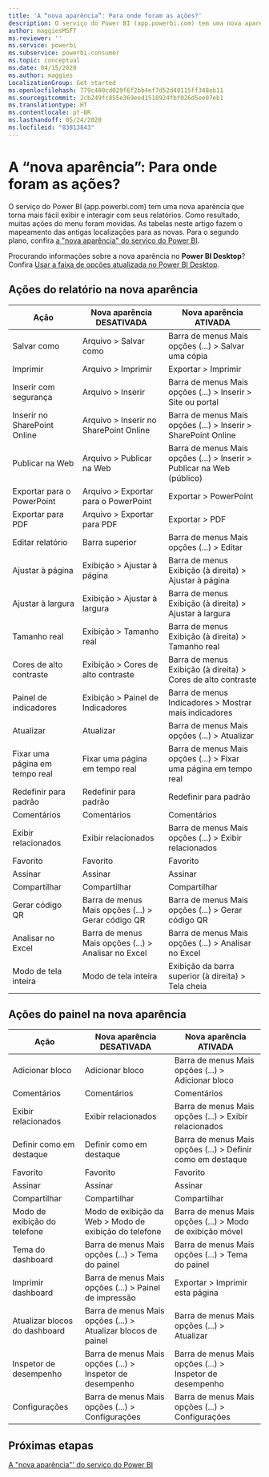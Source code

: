 ```yaml
---
title: 'A “nova aparência”: Para onde foram as ações?'
description: O serviço do Power BI (app.powerbi.com) tem uma nova aparência e muitas ações foram movidas. Este artigo possui tabelas com mapeamento de antigas localizações para as novas.
author: maggiesMSFT
ms.reviewer: ''
ms.service: powerbi
ms.subservice: powerbi-consumer
ms.topic: conceptual
ms.date: 04/15/2020
ms.author: maggies
LocalizationGroup: Get started
ms.openlocfilehash: 779c480cd029f6f2bb4ef7d52d49115ff348eb11
ms.sourcegitcommit: 2cb249fc855e369eed1518924fbf026d5ee07eb1
ms.translationtype: HT
ms.contentlocale: pt-BR
ms.lasthandoff: 05/24/2020
ms.locfileid: "83813843"
---
```

# <a name="the-new-look-where-did-the-actions-go"></a>A “nova aparência”: Para onde foram as ações?

O serviço do Power BI (app.powerbi.com) tem uma nova aparência que torna mais fácil exibir e interagir com seus relatórios. Como resultado, muitas ações do menu foram movidas. As tabelas neste artigo fazem o mapeamento das antigas localizações para as novas. Para o segundo plano, confira [a "nova aparência" do serviço do Power BI](service-new-look.md).

Procurando informações sobre a nova aparência no **Power BI Desktop**? Confira [Usar a faixa de opções atualizada no Power BI Desktop](../create-reports/desktop-ribbon.md).

## <a name="report-actions-in-the-new-look"></a>Ações do relatório na nova aparência

|Ação  |Nova aparência DESATIVADA  |Nova aparência ATIVADA  |
|---------|---------|---------|
| Salvar como | Arquivo > Salvar como  | Barra de menus Mais opções (...) > Salvar uma cópia |
| Imprimir | Arquivo > Imprimir | Exportar > Imprimir |
| Inserir com segurança | Arquivo > Inserir | Barra de menus Mais opções (...) > Inserir > Site ou portal |
| Inserir no SharePoint Online | Arquivo > Inserir no SharePoint Online | Barra de menus Mais opções (...) > Inserir > SharePoint Online |
| Publicar na Web | Arquivo > Publicar na Web | Barra de menus Mais opções (...) > Inserir > Publicar na Web (público) |
| Exportar para o PowerPoint | Arquivo > Exportar para o PowerPoint | Exportar > PowerPoint |
| Exportar para PDF | Arquivo > Exportar para PDF | Exportar > PDF |
|Editar relatório  | Barra superior   | Barra de menus Mais opções (...) > Editar |
| Ajustar à página | Exibição > Ajustar à página | Barra de menus Exibição (à direita) > Ajustar à página |
| Ajustar à largura | Exibição > Ajustar à largura | Barra de menus Exibição (à direita) > Ajustar à largura |
| Tamanho real | Exibição > Tamanho real | Barra de menus Exibição (à direita) > Tamanho real |
| Cores de alto contraste | Exibição > Cores de alto contraste | Barra de menus Exibição (à direita) > Cores de alto contraste |
| Painel de indicadores | Exibição > Painel de Indicadores |  Barra de menus Indicadores > Mostrar mais indicadores |
| Atualizar | Atualizar | Barra de menus Mais opções (...) > Atualizar |
| Fixar uma página em tempo real | Fixar uma página em tempo real | Barra de menus Mais opções (...) > Fixar uma página em tempo real |
| Redefinir para padrão | Redefinir para padrão | Redefinir para padrão |
| Comentários | Comentários | Comentários |
| Exibir relacionados | Exibir relacionados | Barra de menus Mais opções (...) > Exibir relacionados |
| Favorito | Favorito | Favorito |
| Assinar | Assinar |Assinar |
| Compartilhar | Compartilhar | Compartilhar |
| Gerar código QR | Barra de menus Mais opções (...) > Gerar código QR | Barra de menus Mais opções (...) > Gerar código QR |
| Analisar no Excel | Barra de menus Mais opções (...) > Analisar no Excel | Barra de menus Mais opções (...) > Analisar no Excel |
| Modo de tela inteira | Modo de tela inteira | Exibição da barra superior (à direita) > Tela cheia |

## <a name="dashboard-actions-in-the-new-look"></a>Ações do painel na nova aparência

|Ação  |Nova aparência DESATIVADA  |Nova aparência ATIVADA  |
|---------|---------|---------|
| Adicionar bloco | Adicionar bloco | Barra de menus Mais opções (...) > Adicionar bloco |
| Comentários | Comentários | Comentários |
| Exibir relacionados | Exibir relacionados | Barra de menus Mais opções (...) > Exibir relacionados |
| Definir como em destaque | Definir como em destaque| Barra de menus Mais opções (...) > Definir como em destaque|
| Favorito | Favorito | Favorito |
| Assinar | Assinar |Assinar |
| Compartilhar | Compartilhar | Compartilhar |
| Modo de exibição do telefone | Modo de exibição da Web > Modo de exibição do telefone | Barra de menus Mais opções (...) > Modo de exibição móvel |
| Tema do dashboard | Barra de menus Mais opções (...) > Tema do painel | Barra de menus Mais opções (...) > Tema do painel |
| Imprimir dashboard | Barra de menus Mais opções (...) > Painel de impressão | Exportar > Imprimir esta página |
| Atualizar blocos do dashboard | Barra de menus Mais opções (...) > Atualizar blocos de painel | Barra de menus Mais opções (...) > Atualizar |
| Inspetor de desempenho | Barra de menus Mais opções (...) > Inspetor de desempenho | Barra de menus Mais opções (...) > Inspetor de desempenho |
| Configurações | Barra de menus Mais opções (...) > Configurações | Barra de menus Mais opções (...) > Configurações |

## <a name="next-steps"></a>Próximas etapas

[A "nova aparência"' do serviço do Power BI](service-new-look.md)
